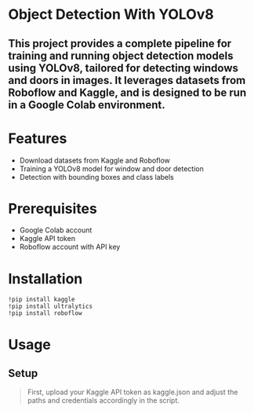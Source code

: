 # Object Detection With YOLOv8

## This project provides a complete pipeline for training and running object detection models using YOLOv8, tailored for detecting windows and doors in images. It leverages datasets from Roboflow and Kaggle, and is designed to be run in a Google Colab environment.

# Features

* Download datasets from Kaggle and Roboflow
* Training a YOLOv8 model for window and door detection
* Detection with bounding boxes and class labels

# Prerequisites

* Google Colab account
* Kaggle API token
* Roboflow account with API key

# Installation

```
!pip install kaggle
!pip install ultralytics
!pip install roboflow
```

# Usage
## Setup

> First, upload your Kaggle API token as kaggle.json and adjust the paths and credentials accordingly in the script.
